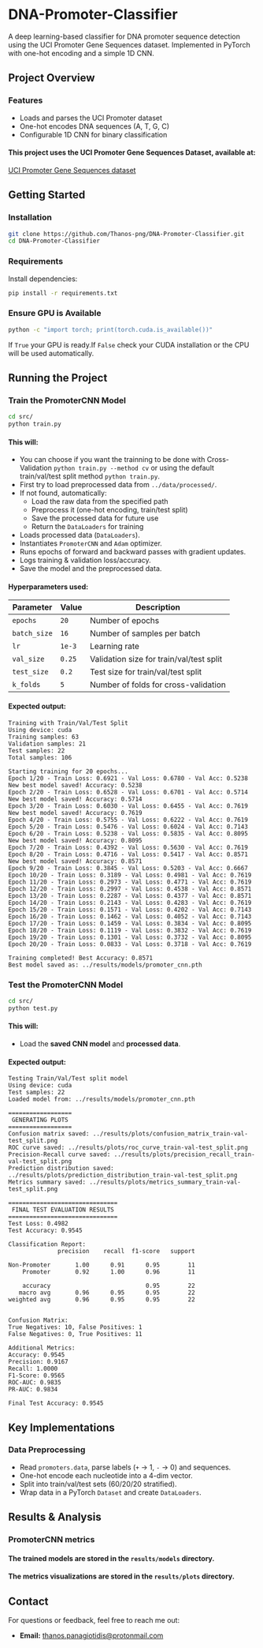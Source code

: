 # DNA-Promoter-Classifier

A deep learning-based classifier for DNA promoter sequence detection using the UCI Promoter Gene Sequences dataset. Implemented in PyTorch with one-hot encoding and a simple 1D CNN.

## Project Overview

### Features

- Loads and parses the UCI Promoter dataset  
- One-hot encodes DNA sequences (A, T, G, C)  
- Configurable 1D CNN for binary classification 

#### This project uses the **UCI Promoter Gene Sequences Dataset**, available at:
[UCI Promoter Gene Sequences dataset](https://archive.ics.uci.edu/dataset/67/molecular+biology+promoter+gene+sequences)

## Getting Started

### Installation
```bash
git clone https://github.com/Thanos-png/DNA-Promoter-Classifier.git
cd DNA-Promoter-Classifier
```

### Requirements
Install dependencies:
```bash
pip install -r requirements.txt
```

### Ensure GPU is Available
```bash
python -c "import torch; print(torch.cuda.is_available())"
```
If `True` your GPU is ready.If `False` check your CUDA installation or the CPU will be used automatically.

## Running the Project
### Train the PromoterCNN Model
```bash
cd src/
python train.py
```

#### This will:
- You can choose if you want the trainning to be done with Cross-Validation `python train.py --method cv` or using the default train/val/test split method `python train.py`.
- First try to load preprocessed data from `../data/processed/`.
- If not found, automatically:
    - Load the raw data from the specified path
    - Preprocess it (one-hot encoding, train/test split)
    - Save the processed data for future use
    - Return the `DataLoaders` for training
- Loads processed data (`DataLoaders`).
- Instantiates `PromoterCNN` and `Adam` optimizer.
- Runs epochs of forward and backward passes with gradient updates.
- Logs training & validation loss/accuracy.
- Save the model and the preprocessed data.

#### Hyperparameters used:
| Parameter    | Value  | Description                              |
| ------------ | ------ | ---------------------------------------- |
| `epochs`     | `20`   | Number of epochs                         |
| `batch_size` | `16`   | Number of samples per batch              |
| `lr`         | `1e-3` | Learning rate                            |
| `val_size`   | `0.25` | Validation size for train/val/test split |
| `test_size`  | `0.2`  | Test size for train/val/test split       |
| `k_folds`    | `5`    | Number of folds for cross-validation     |


#### Expected output:
```
Training with Train/Val/Test Split
Using device: cuda
Training samples: 63
Validation samples: 21
Test samples: 22
Total samples: 106

Starting training for 20 epochs...
Epoch 1/20 - Train Loss: 0.6921 - Val Loss: 0.6780 - Val Acc: 0.5238
New best model saved! Accuracy: 0.5238
Epoch 2/20 - Train Loss: 0.6528 - Val Loss: 0.6701 - Val Acc: 0.5714
New best model saved! Accuracy: 0.5714
Epoch 3/20 - Train Loss: 0.6030 - Val Loss: 0.6455 - Val Acc: 0.7619
New best model saved! Accuracy: 0.7619
Epoch 4/20 - Train Loss: 0.5755 - Val Loss: 0.6222 - Val Acc: 0.7619
Epoch 5/20 - Train Loss: 0.5476 - Val Loss: 0.6024 - Val Acc: 0.7143
Epoch 6/20 - Train Loss: 0.5238 - Val Loss: 0.5835 - Val Acc: 0.8095
New best model saved! Accuracy: 0.8095
Epoch 7/20 - Train Loss: 0.4392 - Val Loss: 0.5630 - Val Acc: 0.7619
Epoch 8/20 - Train Loss: 0.4716 - Val Loss: 0.5417 - Val Acc: 0.8571
New best model saved! Accuracy: 0.8571
Epoch 9/20 - Train Loss: 0.3845 - Val Loss: 0.5203 - Val Acc: 0.6667
Epoch 10/20 - Train Loss: 0.3189 - Val Loss: 0.4981 - Val Acc: 0.7619
Epoch 11/20 - Train Loss: 0.2973 - Val Loss: 0.4771 - Val Acc: 0.7619
Epoch 12/20 - Train Loss: 0.2997 - Val Loss: 0.4538 - Val Acc: 0.8571
Epoch 13/20 - Train Loss: 0.2287 - Val Loss: 0.4377 - Val Acc: 0.8571
Epoch 14/20 - Train Loss: 0.2143 - Val Loss: 0.4283 - Val Acc: 0.7619
Epoch 15/20 - Train Loss: 0.1571 - Val Loss: 0.4202 - Val Acc: 0.7143
Epoch 16/20 - Train Loss: 0.1462 - Val Loss: 0.4052 - Val Acc: 0.7143
Epoch 17/20 - Train Loss: 0.1459 - Val Loss: 0.3834 - Val Acc: 0.8095
Epoch 18/20 - Train Loss: 0.1119 - Val Loss: 0.3832 - Val Acc: 0.7619
Epoch 19/20 - Train Loss: 0.1301 - Val Loss: 0.3732 - Val Acc: 0.8095
Epoch 20/20 - Train Loss: 0.0833 - Val Loss: 0.3718 - Val Acc: 0.7619

Training completed! Best Accuracy: 0.8571
Best model saved as: ../results/models/promoter_cnn.pth
```

### Test the PromoterCNN Model
```bash
cd src/
python test.py
```

#### This will:
- Load the **saved CNN model** and **processed data**.

#### Expected output:
```
Testing Train/Val/Test split model
Using device: cuda
Test samples: 22
Loaded model from: ../results/models/promoter_cnn.pth

==================
 GENERATING PLOTS
==================
Confusion matrix saved: ../results/plots/confusion_matrix_train-val-test_split.png
ROC curve saved: ../results/plots/roc_curve_train-val-test_split.png
Precision-Recall curve saved: ../results/plots/precision_recall_train-val-test_split.png
Prediction distribution saved: ../results/plots/prediction_distribution_train-val-test_split.png
Metrics summary saved: ../results/plots/metrics_summary_train-val-test_split.png

===============================
 FINAL TEST EVALUATION RESULTS
===============================
Test Loss: 0.4982
Test Accuracy: 0.9545

Classification Report:
              precision    recall  f1-score   support

Non-Promoter       1.00      0.91      0.95        11
    Promoter       0.92      1.00      0.96        11

    accuracy                           0.95        22
   macro avg       0.96      0.95      0.95        22
weighted avg       0.96      0.95      0.95        22


Confusion Matrix:
True Negatives: 10, False Positives: 1
False Negatives: 0, True Positives: 11

Additional Metrics:
Accuracy: 0.9545
Precision: 0.9167
Recall: 1.0000
F1-Score: 0.9565
ROC-AUC: 0.9835
PR-AUC: 0.9834

Final Test Accuracy: 0.9545
```

## Key Implementations
### Data Preprocessing
- Read `promoters.data`, parse labels (`+` → 1, `-` → 0) and sequences.
- One-hot encode each nucleotide into a 4-dim vector.
- Split into train/val/test sets (60/20/20 stratified).
- Wrap data in a PyTorch `Dataset` and create `DataLoaders`.

## Results & Analysis
### PromoterCNN metrics

#### The trained models are stored in the `results/models` directory.
#### The metrics visualizations are stored in the `results/plots` directory.

## Contact
For questions or feedback, feel free to reach me out:
* **Email:** thanos.panagiotidis@protonmail.com
